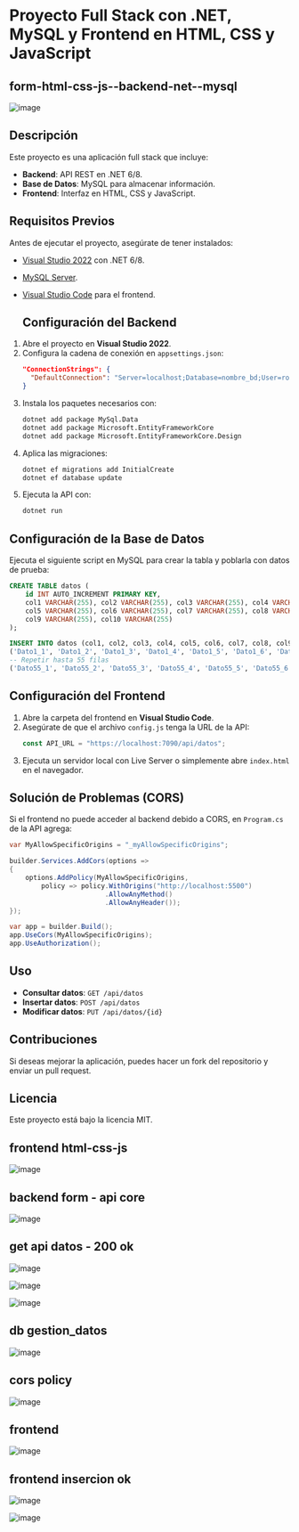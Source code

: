 # Proyecto Full Stack con .NET, MySQL y Frontend en HTML, CSS y JavaScript
## form-html-css-js-__-backend-net-__-mysql
![image](https://github.com/user-attachments/assets/d93ef2a7-cda8-4754-a814-0e879422790d)

## Descripción
Este proyecto es una aplicación full stack que incluye:
- **Backend**: API REST en .NET 6/8.
- **Base de Datos**: MySQL para almacenar información.
- **Frontend**: Interfaz en HTML, CSS y JavaScript.

## Requisitos Previos
Antes de ejecutar el proyecto, asegúrate de tener instalados:
- [Visual Studio 2022](https://visualstudio.microsoft.com/) con .NET 6/8.
- [MySQL Server](https://dev.mysql.com/downloads/mysql/).
- [Visual Studio Code](https://code.visualstudio.com/) para el frontend.

  ## Configuración del Backend
1. Abre el proyecto en **Visual Studio 2022**.
2. Configura la cadena de conexión en `appsettings.json`:
    ```json
    "ConnectionStrings": {
      "DefaultConnection": "Server=localhost;Database=nombre_bd;User=root;Password=tu_password;"
    }
    ```
3. Instala los paquetes necesarios con:
    ```sh
    dotnet add package MySql.Data
    dotnet add package Microsoft.EntityFrameworkCore
    dotnet add package Microsoft.EntityFrameworkCore.Design
    ```
4. Aplica las migraciones:
    ```sh
    dotnet ef migrations add InitialCreate
    dotnet ef database update
    ```
5. Ejecuta la API con:
    ```sh
    dotnet run
    ```

## Configuración de la Base de Datos
Ejecuta el siguiente script en MySQL para crear la tabla y poblarla con datos de prueba:
```sql
CREATE TABLE datos (
    id INT AUTO_INCREMENT PRIMARY KEY,
    col1 VARCHAR(255), col2 VARCHAR(255), col3 VARCHAR(255), col4 VARCHAR(255),
    col5 VARCHAR(255), col6 VARCHAR(255), col7 VARCHAR(255), col8 VARCHAR(255),
    col9 VARCHAR(255), col10 VARCHAR(255)
);

INSERT INTO datos (col1, col2, col3, col4, col5, col6, col7, col8, col9, col10) VALUES
('Dato1_1', 'Dato1_2', 'Dato1_3', 'Dato1_4', 'Dato1_5', 'Dato1_6', 'Dato1_7', 'Dato1_8', 'Dato1_9', 'Dato1_10'),
-- Repetir hasta 55 filas
('Dato55_1', 'Dato55_2', 'Dato55_3', 'Dato55_4', 'Dato55_5', 'Dato55_6', 'Dato55_7', 'Dato55_8', 'Dato55_9', 'Dato55_10');
```

## Configuración del Frontend
1. Abre la carpeta del frontend en **Visual Studio Code**.
2. Asegúrate de que el archivo `config.js` tenga la URL de la API:
    ```js
    const API_URL = "https://localhost:7090/api/datos";
    ```
3. Ejecuta un servidor local con Live Server o simplemente abre `index.html` en el navegador.

## Solución de Problemas (CORS)
Si el frontend no puede acceder al backend debido a CORS, en `Program.cs` de la API agrega:
```csharp
var MyAllowSpecificOrigins = "_myAllowSpecificOrigins";

builder.Services.AddCors(options =>
{
    options.AddPolicy(MyAllowSpecificOrigins,
        policy => policy.WithOrigins("http://localhost:5500")
                        .AllowAnyMethod()
                        .AllowAnyHeader());
});

var app = builder.Build();
app.UseCors(MyAllowSpecificOrigins);
app.UseAuthorization();
```

## Uso
- **Consultar datos**: `GET /api/datos`
- **Insertar datos**: `POST /api/datos`
- **Modificar datos**: `PUT /api/datos/{id}`

## Contribuciones
Si deseas mejorar la aplicación, puedes hacer un fork del repositorio y enviar un pull request.

## Licencia
Este proyecto está bajo la licencia MIT.

## frontend html-css-js
![image](https://github.com/user-attachments/assets/b07d0b7c-e8ab-4115-9e41-b391d6faf141)

## backend form - api core
![image](https://github.com/user-attachments/assets/3fb5f21a-09d2-4063-ab25-5a69aef13165)

## get api datos - 200 ok
![image](https://github.com/user-attachments/assets/8e085901-a85d-4cf1-a4d6-4319dda36f69)

![image](https://github.com/user-attachments/assets/1a709d02-2f22-4b51-b370-abb9b343614e)

![image](https://github.com/user-attachments/assets/ba809e17-7cdd-4b93-938a-e3ddb6c60a32)

## db gestion_datos
![image](https://github.com/user-attachments/assets/fb002377-1e3a-41fa-ad84-fccf8978143d)

## cors policy
![image](https://github.com/user-attachments/assets/e271c24b-71f6-446a-ab91-724b54699c89)

## frontend
![image](https://github.com/user-attachments/assets/087a9beb-b9bb-454d-bf3e-4ad8666f5610)

## frontend insercion ok
![image](https://github.com/user-attachments/assets/81fb3766-98f8-44f9-b8f2-3e04ef5fa735)

![image](https://github.com/user-attachments/assets/4758d78e-6b9d-41ba-9f8e-46a788ab8bbd)







